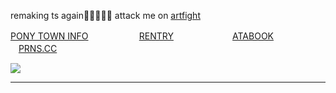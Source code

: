 remaking ts again🤦🤦🤦🤦🤦 attack me on [artfight](https://artfight.net/~xpurgation)

[PONY TOWN INFO](https://rentry.co/angelofdarkness)ㅤㅤㅤㅤ ㅤㅤ[RENTRY](https://rentry.co/periscope)ㅤㅤㅤㅤ ㅤㅤㅤ[ATABOOK](https://portal.atabook.org/)ㅤㅤㅤㅤ ㅤㅤㅤ[PRNS.CC](https://pronouns.cc/@anchor)

![](https://komarev.com/ghpvc/?username=10shadows&color=b2b9ba)
</h4> 


***






